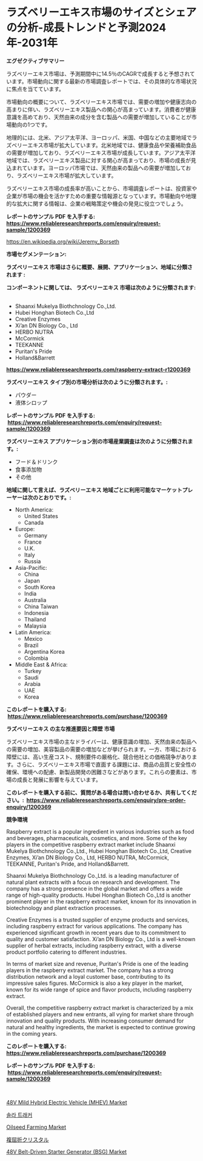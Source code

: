 <p><h1>ラズベリーエキス市場のサイズとシェアの分析-成長トレンドと予測2024年-2031年</h1></p><p><strong>エグゼクティブサマリー</strong></p>
<p><p>ラズベリーエキス市場は、予測期間中に14.5％のCAGRで成長すると予想されています。市場動向に関する最新の市場調査レポートでは、その具体的な市場状況に焦点を当てています。</p><p>市場動向の概要について、ラズベリーエキス市場では、需要の増加や健康志向の高まりに伴い、ラズベリーエキス製品への関心が高まっています。消費者が健康意識を高めており、天然由来の成分を含む製品への需要が増加していることが市場動向の1つです。</p><p>地理的には、北米、アジア太平洋、ヨーロッパ、米国、中国などの主要地域でラズベリーエキス市場が拡大しています。北米地域では、健康食品や栄養補助食品の需要が増加しており、ラズベリーエキス市場が成長しています。アジア太平洋地域では、ラズベリーエキス製品に対する関心が高まっており、市場の成長が見込まれています。ヨーロッパ市場では、天然由来の製品への需要が増加しており、ラズベリーエキス市場が拡大しています。</p><p>ラズベリーエキス市場の成長率が高いことから、市場調査レポートは、投資家や企業が市場の機会を活かすための重要な情報源となっています。市場動向や地理的な拡大に関する情報は、企業の戦略策定や機会の発見に役立つでしょう。</p></p>
<p><strong>レポートのサンプル PDF を入手する: <a href="https://www.reliableresearchreports.com/enquiry/request-sample/1200369">https://www.reliableresearchreports.com/enquiry/request-sample/1200369</a></strong></p>
<p><a href="https://en.wikipedia.org/wiki/Jeremy_Borseth">https://en.wikipedia.org/wiki/Jeremy_Borseth</a></p>
<p><strong>市場セグメンテーション:</strong></p>
<p><strong> ラズベリーエキス 市場はさらに概要、展開、アプリケーション、地域に分類されます :</strong></p>
<p><strong>コンポーネントに関しては、 ラズベリーエキス 市場は次のように分類されます: &nbsp;</strong></p>
<p><ul><li>Shaanxi Mukelya Biothchnology Co.,Ltd.</li><li>Hubei Honghan Biotech Co.,Ltd</li><li>Creative Enzymes</li><li>Xi’an DN Biology Co., Ltd</li><li>HERBO NUTRA</li><li>McCormick</li><li>TEEKANNE</li><li>Puritan's Pride</li><li>Holland&Barrett</li></ul></p>
<p><strong><a href="https://www.reliableresearchreports.com/raspberry-extract-r1200369">https://www.reliableresearchreports.com/raspberry-extract-r1200369</a></strong></p>
<p><strong> ラズベリーエキス タイプ別の市場分析は次のように分類されます。:</strong></p>
<p><ul><li>パウダー</li><li>液体シロップ</li></ul></p>
<p><strong>レポートのサンプル PDF を入手する: &nbsp;<a href="https://www.reliableresearchreports.com/enquiry/request-sample/1200369">https://www.reliableresearchreports.com/enquiry/request-sample/1200369</a></strong></p>
<p><strong> ラズベリーエキス アプリケーション別の市場産業調査は次のように分類されます。:</strong></p>
<p><ul><li>フード＆ドリンク</li><li>食事添加物</li><li>その他</li></ul></p>
<p><strong>地域に関して言えば、ラズベリーエキス 地域ごとに利用可能なマーケットプレーヤーは次のとおりです。:</strong></p>
<p><ul>
    <li>
        North America:
        <ul>
            <li>United States</li>
            <li>Canada</li>
        </ul>
    </li>
    <li>
        Europe:
        <ul>
            <li>Germany</li>
            <li>France</li>
            <li>U.K.</li>
            <li>Italy</li>
            <li>Russia</li>
        </ul>
    </li>
    <li>
        Asia-Pacific:
        <ul>
            <li>China</li>
            <li>Japan</li>
            <li>South Korea</li>
            <li>India</li>
            <li>Australia</li>
            <li>China Taiwan</li>
            <li>Indonesia</li>
            <li>Thailand</li>
            <li>Malaysia</li>
        </ul>
    </li>
    <li>
        Latin America:
        <ul>
            <li>Mexico</li>
            <li>Brazil</li>
            <li>Argentina Korea</li>
            <li>Colombia</li>
        </ul>
    </li>
    <li>
        Middle East & Africa:
        <ul>
            <li>Turkey</li>
            <li>Saudi</li>
            <li>Arabia</li>
            <li>UAE</li>
            <li>Korea</li>
        </ul>
    </li>
    </ul></p>
<p><strong>このレポートを購入する: &nbsp;<a href="https://www.reliableresearchreports.com/purchase/1200369">https://www.reliableresearchreports.com/purchase/1200369</a></strong></p>
<p><strong>ラズベリーエキス の主な推進要因と障壁 市場</strong></p>
<p><p>ラズベリーエキス市場の主なドライバーは、健康意識の増加、天然由来の製品への需要の増加、美容製品の需要の増加などが挙げられます。一方、市場における障壁には、高い生産コスト、規制要件の厳格化、競合他社との価格競争があります。さらに、ラズベリーエキス市場で直面する課題には、商品の品質と安全性の確保、環境への配慮、新製品開発の困難さなどがあります。これらの要素は、市場の成長と発展に影響を与えています。</p></p>
<p><strong>このレポートを購入する前に、質問がある場合は問い合わせるか、共有してください。:&nbsp; <a href="https://www.reliableresearchreports.com/enquiry/pre-order-enquiry/1200369">https://www.reliableresearchreports.com/enquiry/pre-order-enquiry/1200369</a></strong></p>
<p><strong>競争環境</strong></p>
<p><p>Raspberry extract is a popular ingredient in various industries such as food and beverages, pharmaceuticals, cosmetics, and more. Some of the key players in the competitive raspberry extract market include Shaanxi Mukelya Biothchnology Co.,Ltd., Hubei Honghan Biotech Co.,Ltd, Creative Enzymes, Xi’an DN Biology Co., Ltd, HERBO NUTRA, McCormick, TEEKANNE, Puritan's Pride, and Holland&Barrett.</p><p>Shaanxi Mukelya Biothchnology Co.,Ltd. is a leading manufacturer of natural plant extracts with a focus on research and development. The company has a strong presence in the global market and offers a wide range of high-quality products. Hubei Honghan Biotech Co.,Ltd is another prominent player in the raspberry extract market, known for its innovation in biotechnology and plant extraction processes.</p><p>Creative Enzymes is a trusted supplier of enzyme products and services, including raspberry extract for various applications. The company has experienced significant growth in recent years due to its commitment to quality and customer satisfaction. Xi’an DN Biology Co., Ltd is a well-known supplier of herbal extracts, including raspberry extract, with a diverse product portfolio catering to different industries.</p><p>In terms of market size and revenue, Puritan's Pride is one of the leading players in the raspberry extract market. The company has a strong distribution network and a loyal customer base, contributing to its impressive sales figures. McCormick is also a key player in the market, known for its wide range of spice and flavor products, including raspberry extract.</p><p>Overall, the competitive raspberry extract market is characterized by a mix of established players and new entrants, all vying for market share through innovation and quality products. With increasing consumer demand for natural and healthy ingredients, the market is expected to continue growing in the coming years.</p></p>
<p><strong>このレポートを購入する: &nbsp; <a href="https://www.reliableresearchreports.com/purchase/1200369">https://www.reliableresearchreports.com/purchase/1200369</a></strong></p>
<p><strong>レポートのサンプル PDF を入手する: &nbsp;<a href="https://www.reliableresearchreports.com/enquiry/request-sample/1200369">https://www.reliableresearchreports.com/enquiry/request-sample/1200369</a></strong><strong></strong></p>
<p>&nbsp;</p>
<p><p><a href="https://github.com/ValentineMike02/Market-Research-Report-List-1/blob/main/48v-mild-hybrid-electric-vehicle-mhev-market.md">48V Mild Hybrid Electric Vehicle (MHEV) Market</a></p><p><a href="https://github.com/LuckeyCorbin/Market-Research-Report-List-1/blob/main/926947117656.md">솔라 트래커</a></p><p><a href="https://issuu.com/reportprime-2/docs/oilseed-farming-market-size-2030.pptx">Oilseed Farming Market</a></p><p><a href="https://github.com/DanykaKilback/Market-Research-Report-List-2/blob/main/581410911848.md">複屈折クリスタル</a></p><p><a href="https://github.com/JosephMorgnlvXXff/Market-Research-Report-List-1/blob/main/48v-belt-driven-starter-generator-bsg-market.md">48V Belt-Driven Starter Generator (BSG) Market</a></p></p>